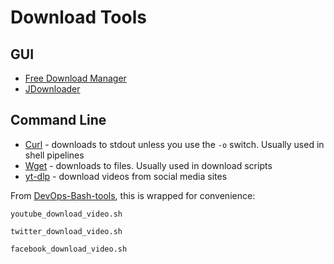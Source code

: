 # Download Tools

## GUI

- [Free Download Manager](https://www.freedownloadmanager.org/)
- [JDownloader](https://jdownloader.org/)

## Command Line

- [Curl](https://curl.se/) - downloads to stdout unless you use the `-o` switch. Usually used in shell pipelines
- [Wget](https://www.gnu.org/software/wget/) - downloads to files. Usually used in download scripts
- [yt-dlp](https://github.com/yt-dlp/yt-dlp) - download videos from social media sites

From [DevOps-Bash-tools](devops-bash-tools.md), this is wrapped for convenience:

```shell
youtube_download_video.sh
```

```shell
twitter_download_video.sh
```

```shell
facebook_download_video.sh
```
